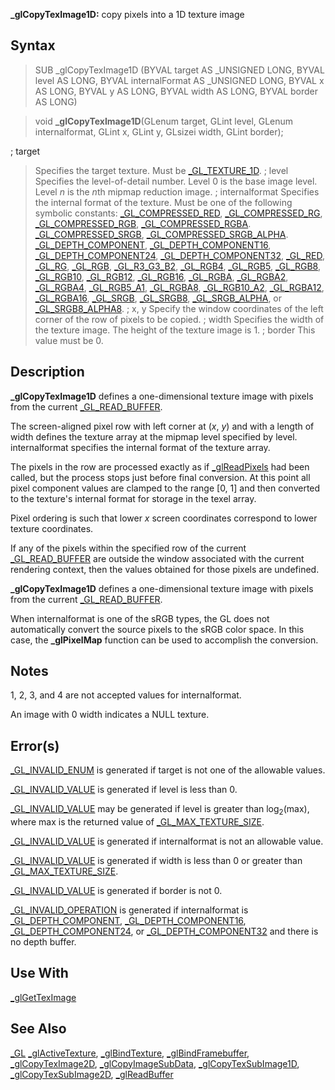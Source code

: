 **_glCopyTexImage1D:** copy pixels into a 1D texture image


## Syntax


>   SUB _glCopyTexImage1D (BYVAL target AS _UNSIGNED LONG, BYVAL level AS LONG, BYVAL internalFormat AS _UNSIGNED LONG, BYVAL x AS LONG, BYVAL y AS LONG, BYVAL width AS LONG, BYVAL border AS LONG)

>   void **_glCopyTexImage1D**(GLenum target, GLint level, GLenum internalformat, GLint x, GLint y, GLsizei width, GLint border);


; target
>  Specifies the target texture. Must be [_GL_TEXTURE_1D](_GL_TEXTURE_1D).
; level
>  Specifies the level-of-detail number. Level 0 is the base image level. Level *n* is the *n*th mipmap reduction image.
; internalformat
>  Specifies the internal format of the texture. Must be one of the following symbolic constants: [_GL_COMPRESSED_RED](_GL_COMPRESSED_RED), [_GL_COMPRESSED_RG](_GL_COMPRESSED_RG), [_GL_COMPRESSED_RGB](_GL_COMPRESSED_RGB), [_GL_COMPRESSED_RGBA](_GL_COMPRESSED_RGBA). [_GL_COMPRESSED_SRGB](_GL_COMPRESSED_SRGB), [_GL_COMPRESSED_SRGB_ALPHA](_GL_COMPRESSED_SRGB_ALPHA). [_GL_DEPTH_COMPONENT](_GL_DEPTH_COMPONENT), [_GL_DEPTH_COMPONENT16](_GL_DEPTH_COMPONENT16), [_GL_DEPTH_COMPONENT24](_GL_DEPTH_COMPONENT24), [_GL_DEPTH_COMPONENT32](_GL_DEPTH_COMPONENT32), [_GL_RED](_GL_RED), [_GL_RG](_GL_RG), [_GL_RGB](_GL_RGB), [_GL_R3_G3_B2](_GL_R3_G3_B2), [_GL_RGB4](_GL_RGB4), [_GL_RGB5](_GL_RGB5), [_GL_RGB8](_GL_RGB8), [_GL_RGB10](_GL_RGB10), [_GL_RGB12](_GL_RGB12), [_GL_RGB16](_GL_RGB16), [_GL_RGBA](_GL_RGBA), [_GL_RGBA2](_GL_RGBA2), [_GL_RGBA4](_GL_RGBA4), [_GL_RGB5_A1](_GL_RGB5_A1), [_GL_RGBA8](_GL_RGBA8), [_GL_RGB10_A2](_GL_RGB10_A2), [_GL_RGBA12](_GL_RGBA12), [_GL_RGBA16](_GL_RGBA16), [_GL_SRGB](_GL_SRGB), [_GL_SRGB8](_GL_SRGB8), [_GL_SRGB_ALPHA](_GL_SRGB_ALPHA), or [_GL_SRGB8_ALPHA8](_GL_SRGB8_ALPHA8).
; x, y
>  Specify the window coordinates of the left corner of the row of pixels to be copied.
; width
>  Specifies the width of the texture image. The height of the texture image is 1.
; border
>  This value must be 0.


## Description


**_glCopyTexImage1D** defines a one-dimensional texture image with pixels from the current [_GL_READ_BUFFER](_GL_READ_BUFFER).

The screen-aligned pixel row with left corner at (*x*, *y*) and with a length of width defines the texture array at the mipmap level specified by level. internalformat specifies the internal format of the texture array.

The pixels in the row are processed exactly as if [_glReadPixels](_glReadPixels) had been called, but the process stops just before final conversion. At this point all pixel component values are clamped to the range [0, 1] and then converted to the texture's internal format for storage in the texel array.

Pixel ordering is such that lower *x* screen coordinates correspond to lower texture coordinates.

If any of the pixels within the specified row of the current [_GL_READ_BUFFER](_GL_READ_BUFFER) are outside the window associated with the current rendering context, then the values obtained for those pixels are undefined.

**_glCopyTexImage1D** defines a one-dimensional texture image with pixels from the current [_GL_READ_BUFFER](_GL_READ_BUFFER).

When internalformat is one of the sRGB types, the GL does not automatically convert the source pixels to the sRGB color space. In this case, the **_glPixelMap** function can be used to accomplish the conversion.


## Notes


1, 2, 3, and 4 are not accepted values for internalformat.

An image with 0 width indicates a NULL texture.


## Error(s)


[_GL_INVALID_ENUM](_GL_INVALID_ENUM) is generated if target is not one of the allowable values.

[_GL_INVALID_VALUE](_GL_INVALID_VALUE) is generated if level is less than 0.

[_GL_INVALID_VALUE](_GL_INVALID_VALUE) may be generated if level is greater than log<sub>2</sub>(max), where max is the returned value of [_GL_MAX_TEXTURE_SIZE](_GL_MAX_TEXTURE_SIZE).

[_GL_INVALID_VALUE](_GL_INVALID_VALUE) is generated if internalformat is not an allowable value.

[_GL_INVALID_VALUE](_GL_INVALID_VALUE) is generated if width is less than 0 or greater than [_GL_MAX_TEXTURE_SIZE](_GL_MAX_TEXTURE_SIZE).

[_GL_INVALID_VALUE](_GL_INVALID_VALUE) is generated if border is not 0.

[_GL_INVALID_OPERATION](_GL_INVALID_OPERATION) is generated if internalformat is [_GL_DEPTH_COMPONENT](_GL_DEPTH_COMPONENT), [_GL_DEPTH_COMPONENT16](_GL_DEPTH_COMPONENT16), [_GL_DEPTH_COMPONENT24](_GL_DEPTH_COMPONENT24), or [_GL_DEPTH_COMPONENT32](_GL_DEPTH_COMPONENT32) and there is no depth buffer.


## Use With


[_glGetTexImage](_glGetTexImage)


## See Also


[_GL](_GL)
[_glActiveTexture](_glActiveTexture), [_glBindTexture](_glBindTexture), [_glBindFramebuffer](_glBindFramebuffer), [_glCopyTexImage2D](_glCopyTexImage2D), [_glCopyImageSubData](_glCopyImageSubData), [_glCopyTexSubImage1D](_glCopyTexSubImage1D), [_glCopyTexSubImage2D](_glCopyTexSubImage2D), [_glReadBuffer](_glReadBuffer)




